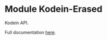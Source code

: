# Module Kodein-Erased

Kodein API.

Full documentation [here](https://salomonbrys.github.io/Kodein/).
